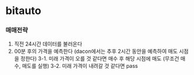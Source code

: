 # bitauto

### 매매전략
1. 직전 24시간 데이터를 불러온다
2. 00분 후의 가격을 예측한다 (dacon에서는 추후 2시간 동안을 예측하여 매도 시점을 정한다)
3-1. 미래 가격이 오를 것 같다면 매수 후 해당 시점에 매도 (무조건 매수, 매도를 실행)
3-2. 미래 가격이 내려갈 것 같다면 pass
